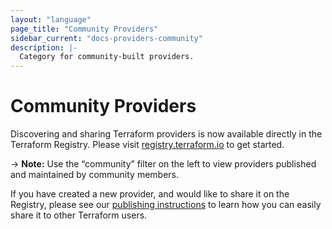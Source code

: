 ```yaml
---
layout: "language"
page_title: "Community Providers"
sidebar_current: "docs-providers-community"
description: |-
  Category for community-built providers.
---
```


# Community Providers

Discovering and sharing Terraform providers is now available directly in the Terraform Registry. Please visit [registry.terraform.io](https://registry.terraform.io/browse/providers) to get started.

-> **Note:** Use the “community” filter on the left to view providers published and maintained by community members.

If you have created a new provider, and would like to share it on the Registry, please see our [publishing instructions](https://www.terraform.io/docs/registry/providers/publishing.html) to learn how you can easily share it to other Terraform users.

